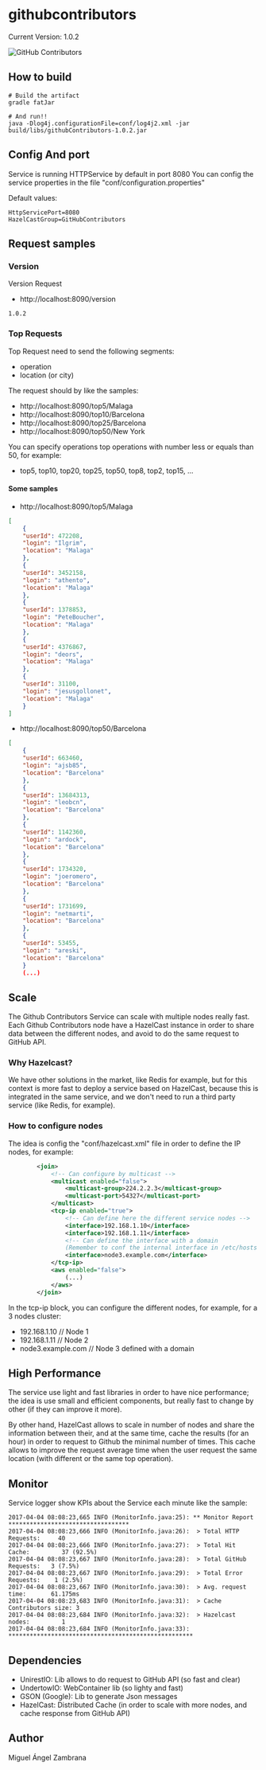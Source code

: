 # githubcontributors
Current Version: 1.0.2

![GitHub Contributors](http://www.aha.io/assets/integration_logos/github-bb449e0ffbacbcb7f9c703db85b1cf0b.png)

## How to build
```text
# Build the artifact
gradle fatJar

# And run!!
java -Dlog4j.configurationFile=conf/log4j2.xml -jar build/libs/githubContributors-1.0.2.jar
```

## Config And port
Service is running HTTPService by default in port 8080
You can config the service properties in the file "conf/configuration.properties"

Default values:
```text
HttpServicePort=8080
HazelCastGroup=GitHubContributors
```

## Request samples

### Version

Version Request

- http://localhost:8090/version
```text
1.0.2
```

### Top Requests

Top Request need to send the following segments:
* operation
* location (or city)

The request should by like the samples:
* http://localhost:8090/top5/Malaga
* http://localhost:8090/top10/Barcelona
* http://localhost:8090/top25/Barcelona
* http://localhost:8090/top50/New York

You can specify operations top operations with number less or equals than 50, for example:
* top5, top10, top20, top25, top50, top8, top2, top15, ...

#### Some samples
- http://localhost:8090/top5/Malaga
```json
[
    {
    "userId": 472208,
    "login": "Ilgrim",
    "location": "Malaga"
    },
    {
    "userId": 3452158,
    "login": "athento",
    "location": "Malaga"
    },
    {
    "userId": 1378853,
    "login": "PeteBoucher",
    "location": "Malaga"
    },
    {
    "userId": 4376867,
    "login": "deors",
    "location": "Malaga"
    },
    {
    "userId": 31100,
    "login": "jesusgollonet",
    "location": "Malaga"
    }
]
```

- http://localhost:8090/top50/Barcelona
```json
[
    {
    "userId": 663460,
    "login": "ajsb85",
    "location": "Barcelona"
    },
    {
    "userId": 13684313,
    "login": "leobcn",
    "location": "Barcelona"
    },
    {
    "userId": 1142360,
    "login": "ardock",
    "location": "Barcelona"
    },
    {
    "userId": 1734320,
    "login": "joeromero",
    "location": "Barcelona"
    },
    {
    "userId": 1731699,
    "login": "netmarti",
    "location": "Barcelona"
    },
    {
    "userId": 53455,
    "login": "areski",
    "location": "Barcelona"
    }
    (...)
```

## Scale
The Github Contributors Service can scale with multiple nodes really fast.
Each Github Contributors node have a HazelCast instance in order to share data between the different 
nodes, and avoid to do the same request to GitHub API. 

### Why Hazelcast?
We have other solutions in the market, like Redis for example, but for this context is more fast to
deploy a service based on HazelCast, because this is integrated in the same service, and we don't need
to run a third party service (like Redis, for example).
 
### How to configure nodes
The idea is config the "conf/hazelcast.xml" file in order to define the IP nodes, for example:

```xml
        <join>
            <!-- Can configure by multicast -->
            <multicast enabled="false">
                <multicast-group>224.2.2.3</multicast-group>
                <multicast-port>54327</multicast-port>
            </multicast>
            <tcp-ip enabled="true">
                <!-- Can define here the different service nodes -->
                <interface>192.168.1.10</interface>
                <interface>192.168.1.11</interface>
                <!-- Can define the interface with a domain 
                (Remember to conf the internal interface in /etc/hosts to resolv name) -->
                <interface>node3.example.com</interface> 
            </tcp-ip>
            <aws enabled="false">
                (...)
            </aws>
        </join>
```

In the tcp-ip block, you can configure the different nodes, for example, for a 3 nodes cluster:
* 192.168.1.10 // Node 1
* 192.168.1.11 // Node 2
* node3.example.com // Node 3 defined with a domain

## High Performance
The service use light and fast libraries in order to have nice performance; the idea is use small and 
efficient components, but really fast to change by other (if they can improve it more).

By other hand, HazelCast allows to scale in number of nodes and share the information between their,
and at the same time, cache the results (for an hour) in order to request to Github the minimal number of times.
This cache allows to improve the request average time when the user request the same location 
(with different or the same top operation).

## Monitor
Service logger show KPIs about the Service each minute like the sample:

```text
2017-04-04 08:08:23,665 INFO (MonitorInfo.java:25): ** Monitor Report **********************************
2017-04-04 08:08:23,666 INFO (MonitorInfo.java:26):  > Total HTTP Requests:     40
2017-04-04 08:08:23,666 INFO (MonitorInfo.java:27):  > Total Hit Cache:         37 (92.5%)
2017-04-04 08:08:23,667 INFO (MonitorInfo.java:28):  > Total GitHub Requests:   3 (7.5%)
2017-04-04 08:08:23,667 INFO (MonitorInfo.java:29):  > Total Error Requests:    1 (2.5%)
2017-04-04 08:08:23,667 INFO (MonitorInfo.java:30):  > Avg. request time:       61.175ms
2017-04-04 08:08:23,683 INFO (MonitorInfo.java:31):  > Cache Contributors size: 3
2017-04-04 08:08:23,684 INFO (MonitorInfo.java:32):  > Hazelcast nodes:         1
2017-04-04 08:08:23,684 INFO (MonitorInfo.java:33): ****************************************************
```

## Dependencies
- UnirestIO: Lib allows to do request to GitHub API (so fast and clear)
- UndertowIO: WebContainer lib (so lighty and fast)
- GSON (Google): Lib to generate Json messages
- HazelCast: Distributed Cache (in order to scale with more nodes, and cache response from GitHub API)

## Author
Miguel Ángel Zambrana
